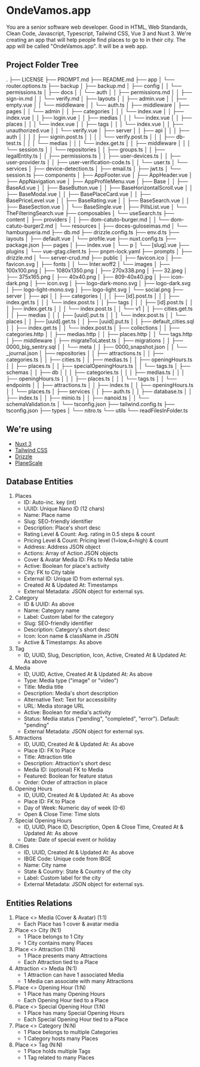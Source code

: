 # OndeVamos.app

You are a senior software web developer. Good in HTML, Web Standards, Clean Code, Javascript, Typescript, Tailwind CSS, Vue 3 and Nuxt 3. We're creating an app that will help people find places to go to in their city. The app will be called "OndeVamos.app". It will be a web app.

## Project Folder Tree

.
├── LICENSE
├── PROMPT.md
├── README.md
├── app
│   └── router.options.ts
├── backup
│   ├── backup.md
│   ├── config
│   │   └── permissions.ts
│   ├── docs
│   │   └── auth
│   │       ├── permissions.md
│   │       ├── sign-in.md
│   │       └── verify.md
│   ├── layouts
│   │   ├── admin.vue
│   │   ├── empty.vue
│   │   └── middleware
│   │       └── auth.ts
│   ├── middleware
│   ├── pages
│   │   └── admin
│   │       ├── categories
│   │       │   └── index.vue
│   │       ├── index.vue
│   │       ├── login.vue
│   │       ├── medias
│   │       │   └── index.vue
│   │       ├── places
│   │       │   └── index.vue
│   │       ├── tags
│   │       │   └── index.vue
│   │       ├── unauthorized.vue
│   │       └── verify.vue
│   ├── server
│   │   ├── api
│   │   │   ├── auth
│   │   │   │   ├── signin.post.ts
│   │   │   │   └── verify.post.ts
│   │   │   ├── db-test.ts
│   │   │   └── medias
│   │   │       └── index.get.ts
│   │   ├── middleware
│   │   │   └── session.ts
│   │   └── repositories
│   │       ├── groups.ts
│   │       ├── legalEntity.ts
│   │       ├── permissions.ts
│   │       ├── user-devices.ts
│   │       ├── user-provider.ts
│   │       ├── user-verification-code.ts
│   │       └── user.ts
│   └── services
│       ├── device-detection.ts
│       ├── email.ts
│       ├── jwt.ts
│       └── session.ts
├── components
│   ├── AppFooter.vue
│   ├── AppHeader.vue
│   ├── AppNavigation.vue
│   ├── AppProfileMenu.vue
│   ├── Base
│   │   ├── BaseAd.vue
│   │   ├── BaseButton.vue
│   │   ├── BaseHorizontalScroll.vue
│   │   ├── BaseModal.vue
│   │   ├── BasePlaceCard.vue
│   │   ├── BasePriceLevel.vue
│   │   ├── BaseRating.vue
│   │   ├── BaseSearch.vue
│   │   ├── BaseSection.vue
│   │   └── BaseSingle.vue
│   ├── PillsList.vue
│   └── TheFilteringSearch.vue
├── composables
│   └── useSearch.ts
├── content
│   ├── providers
│   │   ├── dom-catuto-burger.md
│   │   └── dom-catuto-burger2.md
│   └── resources
│       ├── doces-guloseimas.md
│       └── hamburgueria.md
├── db.md
├── drizzle.config.ts
├── env.d.ts
├── layouts
│   ├── default.vue
│   └── profile.vue
├── nuxt.config.ts
├── package.json
├── pages
│   ├── index.vue
│   └── p
│       └── [slug].vue
├── plugins
│   └── vue-gtag.client.ts
├── pnpm-lock.yaml
├── prompts
│   ├── drizzle.md
│   └── server-crud.md
├── public
│   ├── favicon.ico
│   ├── favicon.svg
│   ├── fonts
│   │   └── Inter.woff2
│   └── images
│       ├── 100x100.png
│       ├── 1080x1350.png
│       ├── 270x338.png
│       ├── 32.jpeg
│       ├── 375x165.png
│       ├── 40x40.png
│       ├── 809-40x40.jpg
│       ├── icon-dark.png
│       ├── icon.svg
│       ├── logo-dark-mono.svg
│       ├── logo-dark.svg
│       ├── logo-light-mono.svg
│       ├── logo-light.svg
│       └── social.png
├── server
│   ├── api
│   │   ├── categories
│   │   │   ├── [id].post.ts
│   │   │   ├── index.get.ts
│   │   │   └── index.post.ts
│   │   ├── tags
│   │   │   ├── [id].post.ts
│   │   │   ├── index.get.ts
│   │   │   └── index.post.ts
│   │   └── v1
│   │       ├── cities.get.ts
│   │       ├── medias
│   │       │   ├── [uuid].put.ts
│   │       │   └── index.post.ts
│   │       └── places
│   │           ├── [uuid].get.ts
│   │           ├── [uuid].put.ts
│   │           ├── default_cities.sql
│   │           ├── index.get.ts
│   │           └── index.post.ts
│   ├── collections
│   │   ├── categories.http
│   │   ├── medias.http
│   │   ├── places.http
│   │   └── tags.http
│   ├── middleware
│   ├── migrateToLatest.ts
│   ├── migrations
│   │   ├── 0000_big_sentry.sql
│   │   └── meta
│   │       ├── 0000_snapshot.json
│   │       └── _journal.json
│   ├── repositories
│   │   ├── attractions.ts
│   │   ├── categories.ts
│   │   ├── cities.ts
│   │   ├── medias.ts
│   │   ├── openingHours.ts
│   │   ├── places.ts
│   │   ├── specialOpeningHours.ts
│   │   └── tags.ts
│   ├── schemas
│   │   ├── db
│   │   │   ├── categories.ts
│   │   │   ├── medias.ts
│   │   │   ├── openingHours.ts
│   │   │   ├── places.ts
│   │   │   └── tags.ts
│   │   └── endpoints
│   │       ├── attractions.ts
│   │       ├── index.ts
│   │       ├── openingHours.ts
│   │       └── places.ts
│   ├── services
│   │   ├── auth.ts
│   │   ├── database.ts
│   │   ├── index.ts
│   │   ├── minio.ts
│   │   ├── nanoid.ts
│   │   └── schemaValidation.ts
│   └── tsconfig.json
├── tailwind.config.ts
├── tsconfig.json
├── types
│   └── nitro.ts
└── utils
    └── readFilesInFolder.ts

## We're using

- [Nuxt 3](https://v3.nuxtjs.org/)
- [Tailwind CSS](https://tailwindcss.com/)
- [Drizzle](https://orm.drizzle.team/)
- [PlaneScale](https://planetscale.com/)

## Database Entities

1. Places
   - ID: Auto-inc. key (int)
   - UUID: Unique Nano ID (12 chars)
   - Name: Place name
   - Slug: SEO-friendly identifier
   - Description: Place's short desc
   - Rating Level & Count: Avg. rating in 0.5 steps & count
   - Pricing Level & Count: Pricing level (1=low,4=high) & count
   - Address: Address JSON object
   - Actions: Array of Action JSON objects
   - Cover & Avatar Media ID: FKs to Media table
   - Active: Boolean for place's activity
   - City: FK to City table
   - External ID: Unique ID from external sys.
   - Created At & Updated At: Timestamps
   - External Metadata: JSON object for external sys.
2. Category
   - ID & UUID: As above
   - Name: Category name
   - Label: Custom label for the category
   - Slug: SEO-friendly identifier
   - Description: Category's short desc
   - Icon: Icon name & className in JSON
   - Active & Timestamps: As above
3. Tag
   - ID, UUID, Slug, Description, Icon, Active, Created At & Updated At: As above
4. Media
   - ID, UUID, Active, Created At & Updated At: As above
   - Type: Media type ("image" or "video")
   - Title: Media title
   - Description: Media's short description
   - Alternative Text: Text for accessibility
   - URL: Media storage URL
   - Active: Boolean for media's activity
   - Status: Media status ("pending", "completed", "error"). Default: "pending"
   - External Metadata: JSON object for external sys.
5. Attractions
   - ID, UUID, Created At & Updated At: As above
   - Place ID: FK to Place
   - Title: Attraction title
   - Description: Attraction's short desc
   - Media ID: (optional) FK to Media
   - Featured: Boolean for feature status
   - Order: Order of attraction in place
6. Opening Hours
   - ID, UUID, Created At & Updated At: As above
   - Place ID: FK to Place
   - Day of Week: Numeric day of week (0-6)
   - Open & Close Time: Time slots
7. Special Opening Hours
   - ID, UUID, Place ID, Description, Open & Close Time, Created At & Updated At: As above
   - Date: Date of special event or holiday
8. Cities
    - ID, UUID, Created At & Updated At: As above
    - IBGE Code: Unique code from IBGE
    - Name: City name
    - State & Country: State & Country of the city
    - Label: Custom label for the city
    - External Metadata: JSON object for external sys.

## Entities Relations

1. Place <> Media (Cover & Avatar) (1:1)
   - Each Place has 1 cover & avatar media
2. Place <> City (N:1)
   - 1 Place belongs to 1 City
   - 1 City contains many Places
3. Place <> Attraction (1:N)
   - 1 Place presents many Attractions
   - Each Attraction tied to a Place
4. Attraction <> Media (N:1)
   - 1 Attraction can have 1 associated Media
   - 1 Media can associate with many Attractions
5. Place <> Opening Hour (1:N)
   - 1 Place has many Opening Hours
   - Each Opening Hour tied to a Place
6. Place <> Special Opening Hour (1:N)
   - 1 Place has many Special Opening Hours
   - Each Special Opening Hour tied to a Place
7. Place <> Category (N:N)
   - 1 Place belongs to multiple Categories
   - 1 Category hosts many Places
8. Place <> Tag (N:N)
   - 1 Place holds multiple Tags
   - 1 Tag related to many Places
